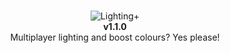 <br>
<p align="center">
  <img src="https://github.com/IsGabriellaCurious/LightingPlus/blob/master/Img/cover-small.png" alt="Lighting+" /> <br>
  <b>v1.1.0</b></br>
  Multiplayer lighting and boost colours? Yes please!
</p>
